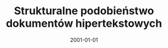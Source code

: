 ---
# Documentation: https://wowchemy.com/docs/managing-content/

title: Strukturalne podobieństwo dokumentów hipertekstowych
subtitle: ''
summary: ''
authors:
- kazienko
tags: []
categories: []
date: '2001-01-01'
lastmod: 2022-10-07T05:47:46Z
featured: false
draft: false

# Featured image
# To use, add an image named `featured.jpg/png` to your page's folder.
# Focal points: Smart, Center, TopLeft, Top, TopRight, Left, Right, BottomLeft, Bottom, BottomRight.
image:
  caption: ''
  focal_point: ''
  preview_only: false

# Projects (optional).
#   Associate this post with one or more of your projects.
#   Simply enter your project's folder or file name without extension.
#   E.g. `projects = ["internal-project"]` references `content/project/deep-learning/index.md`.
#   Otherwise, set `projects = []`.
projects: []
publishDate: '2022-10-07T05:47:44.992081Z'
publication_types:
- '6'
abstract: ''
publication: '*Informacja - Wiedza - Gospodarka. Pod red. Wandy Pindlowej i Diany
  Pietruch-Reizes.*'
---